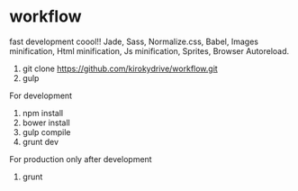 # workflow
fast development coool!!
Jade, Sass, Normalize.css, Babel, Images minification, Html minification, Js minification, Sprites, Browser Autoreload. 


1. git clone https://github.com/kirokydrive/workflow.git
2. gulp

For development
1. npm install
2. bower install
3. gulp compile 
4. grunt dev

For production only after development
1. grunt
